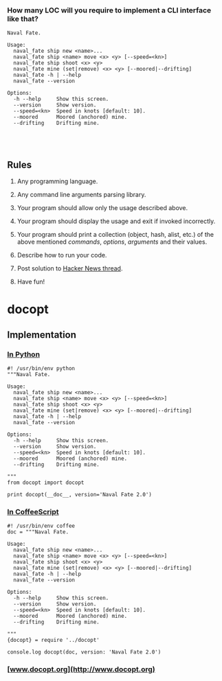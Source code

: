 
### How many LOC will you require to implement a CLI interface like that?

    Naval Fate.

    Usage:
      naval_fate ship new <name>...
      naval_fate ship <name> move <x> <y> [--speed=<kn>]
      naval_fate ship shoot <x> <y>
      naval_fate mine (set|remove) <x> <y> [--moored|--drifting]
      naval_fate -h | --help
      naval_fate --version

    Options:
      -h --help     Show this screen.
      --version     Show version.
      --speed=<kn>  Speed in knots [default: 10].
      --moored      Moored (anchored) mine.
      --drifting    Drifting mine.

<br><br>
## Rules

1. Any programming language.

2. Any command line arguments parsing library.

3. Your program should allow only the usage described above.

4. Your program should display the usage and exit if invoked incorrectly.

5. Your program should print a collection (object, hash, alist, etc.) of
   the above mentioned *commands*, *options*, *arguments* and their values.

3. Describe how to run your code.

3. Post solution to [Hacker News thread](http://news.ycombinator.com/item?id=4122547).

4. Have fun!


# docopt
## Implementation
### [In Python](http://github.com/docopt/docopt)

    #! /usr/bin/env python
    """Naval Fate.

    Usage:
      naval_fate ship new <name>...
      naval_fate ship <name> move <x> <y> [--speed=<kn>]
      naval_fate ship shoot <x> <y>
      naval_fate mine (set|remove) <x> <y> [--moored|--drifting]
      naval_fate -h | --help
      naval_fate --version

    Options:
      -h --help     Show this screen.
      --version     Show version.
      --speed=<kn>  Speed in knots [default: 10].
      --moored      Moored (anchored) mine.
      --drifting    Drifting mine.

    """
    from docopt import docopt

    print docopt(__doc__, version='Naval Fate 2.0')

### [In CoffeeScript](http://github.com/docopt/docopt.coffee)

    #! /usr/bin/env coffee
    doc = """Naval Fate.

    Usage:
      naval_fate ship new <name>...
      naval_fate ship <name> move <x> <y> [--speed=<kn>]
      naval_fate ship shoot <x> <y>
      naval_fate mine (set|remove) <x> <y> [--moored|--drifting]
      naval_fate -h | --help
      naval_fate --version

    Options:
      -h --help     Show this screen.
      --version     Show version.
      --speed=<kn>  Speed in knots [default: 10].
      --moored      Moored (anchored) mine.
      --drifting    Drifting mine.

    """
    {docopt} = require '../docopt'

    console.log docopt(doc, version: 'Naval Fate 2.0')


### [www.docopt.org](http://www.docopt.org)
<br>
